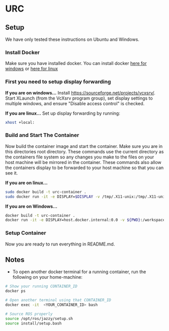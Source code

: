 # URC

## Setup
We have only tested these instructions on Ubuntu and Windows.

### Install Docker
Make sure you have installed docker. You can install docker [here for windows](https://docs.docker.com/desktop/install/windows-install/) or [here for linux](https://docs.docker.com/desktop/install/linux/)

### First you need to setup display forwarding

**If you are on windows...**
Install https://sourceforge.net/projects/vcxsrv/. Start XLaunch (from the VcXsrv program group), set display settings to multiple windows, and ensure "Disable access control" is checked.

**If you are linux...**
Set up display forwarding by running:
```bash
xhost +local:
```
### Build and Start The Container
Now  build the container image and start the container. Make sure you are in this directories root directory. These commands use the current directory as the containers file system so any changes you make to the files on your host machine will be mirrored in the container. These commands also allow the containers display to be forwarded to your host machine so that you can see it.

**If you are on linux...**
```bash
sudo docker build -t urc-container .
sudo docker run -it -e DISPLAY=$DISPLAY -v /tmp/.X11-unix:/tmp/.X11-unix -v $(pwd):/workspace --net=host urc-container
```

**If you are on Windows...**
```bash
docker build -t urc-container .
docker run -it -e DISPLAY=host.docker.internal:0.0 -v ${PWD}:/workspace --net=host urc-container
```

### Setup Container
Now you are ready to run everything in README.md.


## Notes
* To open another docker terminal for a running container, run the following on your home-machine:
```bash
# Show your running CONTAINER_ID
docker ps 

# Open another terminal using that CONTAINER_ID
docker exec -it  <YOUR_CONTAINER_ID> bash

# Source ROS properly
source /opt/ros/jazzy/setup.sh
source install/setup.bash
```
